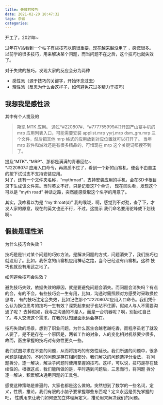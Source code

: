```yaml
---
title: 失效的技巧  
date: 2021-02-20 10:47:32  
tags: 杂谈
categories: 
---
```


开工了，2021年~

过年在V站看到一个帖子[有些技巧以前很重要，现在越来越没用了](https://www.v2ex.com/t/753483) ，感慨很多。
以前学的很多技巧，用来解决某个问题，而当问题不在之后，这个技巧也就失效了。

对于失效的技巧，发现大家的反应会分为两种

* 感性派（源于技巧的关键字，开始怀念过去）  
* 理性派（反思为什么会这样子，如何避免花过多精力于技巧）  

## 我想我是感性派

其中有个人提及的

> 斯凯 MTK 应用。
通过*#220807#、*#777755999#打开国产山寨手机的 mrp 应用列表入口，可能需要安装 applist.mrp yyrj.mrp dsm_gm.mrp 三个文件，然后把其他 mrp 格式的应用放到对应位置就可以打开了。
当年 mrp 软件和游戏还是有很多精品的，可惜现在 mrp 这个关键词都搜不到了。
> 

提及“MTK"、”MRP“、那都是满满的青春回忆~   
*#220807# 应用入口命令，再熟悉不过了，看到一个新的山寨机，便会不由自主的按下试试支不支持安装应用。  
对了，还有一个文件夹名称，“mythroad”，支持安装应用的手机，会在SD卡根目录下生成该文件夹。当时英文不好，只是记着这7个单词，
现在回头看，发现这个可以是 “myth road” 神话之路，突然能感受取这个名字的用意了。

其实，我咋看以为是 “my throat(d)” 我的喉咙，啊，感觉到不对劲，查了下，才发人家的原意，现在的英文也还不行，不过，这提示
我们命名要用驼峰或下划线啊~

## 假装是理性派

为什么技巧会失效？

技巧是是针对某个问题的巧妙方法，是解决问题的方式，问题消失了，我们技巧也就没用了。比如，我怀念的山寨机应用神话之路，当今已经没有山寨机，这种
技巧也就没有用武之地了。  

如何避免技巧会失效？

避免技巧失效，依据失效的原因，就是要避免问题会消失。而问题会消失吗？有点的会，有的不会，有些技巧会一生有用，比如，沟通时需照顾对方感受时采取换位思考，
有的技巧注定会失效，比如记住那个*#220807#应用入口命令。我们凭什么认为换位思考的技巧一生有效？深究起来似乎也站不住脚，假如人与人不需要沟通了呢？
去掉假如，我与之沟通的不是人，而是一台机器呢？啊，别抬杠自己了。与人交流这个需求，在我的认知里面永远会存在。

技巧失效的场景，想到了职业问题，为什么医生会越老越吃香，而程序员老了就没人要了。是不是存在一个原因是，两者工作的对象，人的变化相对机器要少很多，
故而，医生掌握的技巧对有效性更久一些。

我们试图寻求在不变的问题，从而将技巧的有效性延长。我们所遇的问题中，很多问题是相通的，不同的问题是存在相同部分，我们解决的问题选择分治法，
将问题拆分，逐一解决，解决子问题时使用掌握的技巧。这样，可以说，技巧是存在延续性的。根据这点，我们能所做的是，平时遇到问题后，三思而行，将问题
拆分逐一解决，积累解决通用问题的工具包。

感觉这种策略是普遍的，大家也都是这么做的。突然想到了数学的一些名词，定义，性质，推论，我们有限的小脑子要掌握哪些东西呢？定义永远是优先掌握的吧，
性质用来让我们如何更加立体理解定义，推论用来解决我们的问题。

